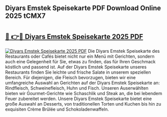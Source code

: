 ## Diyars Emstek Speisekarte PDF Download Online 2025 tCMX7

# <h2><a href="http://gc7lyro.nevu.top/?p=Diyars+Emstek+Speisekarte">🔗 👉🔴 Diyars Emstek Speisekarte 2025 PDF</a></h2>

[![Diyars Emstek Speisekarte 2025 PDF](https://i.imgur.com/dBaPXMq.png)](http://gc7lyro.nevu.top/?p=Diyars+Emstek+Speisekarte)
Die Diyars Emstek Speisekarte des Restaurants oder Cafés bietet nicht nur ein Menü mit Gerichten, sondern auch eine Gelegenheit für Sie, etwas zu finden, das für Ihren Geschmack köstlich und passend ist. Auf der Diyars Emstek Speisekarte unseres Restaurants finden Sie leichte und frische Salate in unserem speziellen Bereich. Für diejenigen, die Fleisch bevorzugen, bieten wir eine umfangreiche Auswahl an Gerichten auf der Diyars Emstek Speisekarte an: Rindfleisch, Schweinefleisch, Huhn und Fisch. Unseren Auserwählten bieten wir Gourmet-Gerichte wie Schaschlik und Steak an, die bei lebendem Feuer zubereitet werden. Unsere Diyars Emstek Speisekarte bietet eine große Auswahl an Desserts, von traditionellen Torten und Kuchen bis hin zu exquisiten Crème Brûlée und Schokoladenwaffeln.
